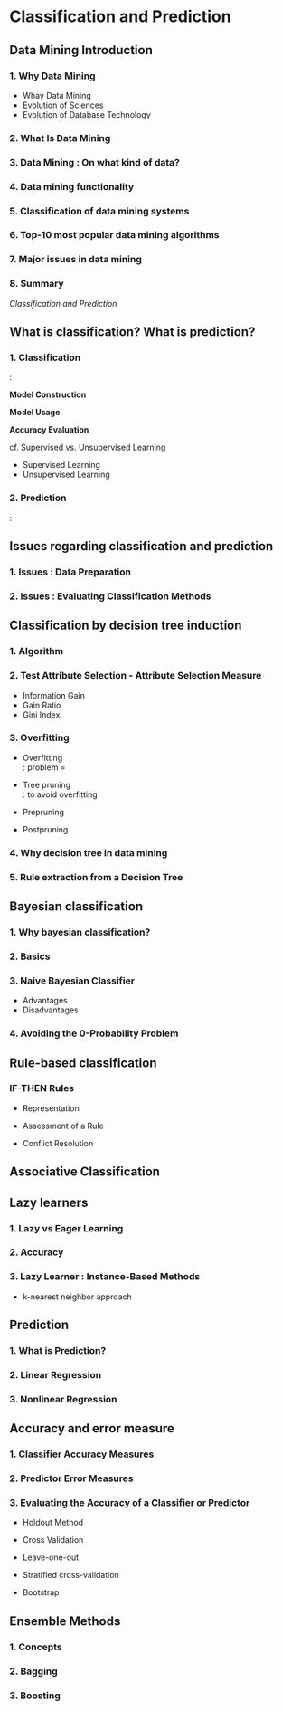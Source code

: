 # Classification and Prediction  

## Data Mining Introduction  

### 1. Why Data Mining  
- Whay Data Mining  
- Evolution of Sciences  
- Evolution of Database Technology  


### 2. What Is Data Mining  



### 3. Data Mining : On what kind of data?  


### 4. Data mining functionality   

### 5. Classification of data mining systems  

### 6. Top-10 most popular data mining algorithms  

### 7. Major issues in data mining  

### 8. Summary  

*Classification and Prediction*  

## What is classification? What is prediction?  

  
### 1. Classification  
:  


**Model Construction**  

**Model Usage**  

**Accuracy Evaluation**  

cf. Supervised vs. Unsupervised Learning  
- Supervised Learning   
- Unsupervised Learning  

### 2. Prediction
:  


## Issues regarding classification and prediction  


### 1. Issues : Data Preparation  

### 2. Issues : Evaluating Classification Methods  

## Classification by decision tree induction  


### 1. Algorithm  

### 2. Test Attribute Selection - Attribute Selection Measure  
- Information Gain  
- Gain Ratio  
- Gini Index  

### 3. Overfitting  

- Overfitting  
: 
problem = 

- Tree pruning  
: to avoid overfitting  
- Prepruning  
- Postpruning  

### 4. Why decision tree in data mining  


### 5. Rule extraction from a Decision Tree  


## Bayesian classification  

### 1. Why bayesian classification?  

### 2. Basics  

### 3. Naive Bayesian Classifier  

- Advantages  
- Disadvantages  

### 4. Avoiding the 0-Probability Problem  


## Rule-based classification  

### IF-THEN Rules  
- Representation  

- Assessment of a Rule  

- Conflict Resolution  


## Associative Classification  


## Lazy learners  

### 1. Lazy vs Eager Learning  

### 2. Accuracy  

### 3. Lazy Learner : Instance-Based Methods  

- k-nearest neighbor approach  

  
## Prediction  

### 1. What is Prediction?  

### 2. Linear Regression  

### 3. Nonlinear Regression  


## Accuracy and error measure  

### 1. Classifier Accuracy Measures  

### 2. Predictor Error Measures  

### 3. Evaluating the Accuracy of a Classifier or Predictor  

- Holdout Method  

- Cross Validation  

- Leave-one-out  

- Stratified cross-validation  

- Bootstrap  


## Ensemble Methods  

### 1. Concepts  

### 2. Bagging  

### 3. Boosting  






